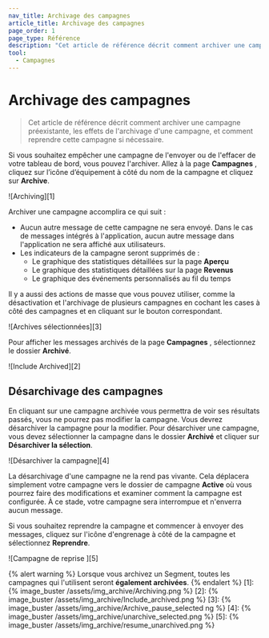 ```yaml
---
nav_title: Archivage des campagnes
article_title: Archivage des campagnes
page_order: 1
page_type: Référence
description: "Cet article de référence décrit comment archiver une campagne préexistante, les effets de l'archivage d'une campagne, et comment reprendre cette campagne si nécessaire."
tool:
  - Campagnes
---
```


# Archivage des campagnes

> Cet article de référence décrit comment archiver une campagne préexistante, les effets de l'archivage d'une campagne, et comment reprendre cette campagne si nécessaire.

Si vous souhaitez empêcher une campagne de l'envoyer ou de l'effacer de votre tableau de bord, vous pouvez l'archiver. Allez à la page **Campagnes** , cliquez sur l’icône d’équipement à côté du nom de la campagne et cliquez sur **Archive**.

!\[Archiving\]\[1\]

Archiver une campagne accomplira ce qui suit :

- Aucun autre message de cette campagne ne sera envoyé. Dans le cas de messages intégrés à l'application, aucun autre message dans l'application ne sera affiché aux utilisateurs.
- Les indicateurs de la campagne seront supprimés de :
    - Le graphique des statistiques détaillées sur la page **Aperçu**
    - Le graphique des statistiques détaillées sur la page **Revenus**
    - Le graphique des événements personnalisés au fil du temps

Il y a aussi des actions de masse que vous pouvez utiliser, comme la désactivation et l'archivage de plusieurs campagnes en cochant les cases à côté des campagnes et en cliquant sur le bouton correspondant.

!\[Archives sélectionnées\]\[3\]

Pour afficher les messages archivés de la page **Campagnes** , sélectionnez le dossier **Archivé**.

!\[Include Archived\]\[2\]

## Désarchivage des campagnes

En cliquant sur une campagne archivée vous permettra de voir ses résultats passés, vous ne pourrez pas modifier la campagne. Vous devrez désarchiver la campagne pour la modifier. Pour désarchiver une campagne, vous devez sélectionner la campagne dans le dossier **Archivé** et cliquer sur **Désarchiver la sélection**.

!\[Désarchiver la campagne\]\[4\]

La désarchivage d'une campagne ne la rend pas vivante. Cela déplacera simplement votre campagne vers le dossier de campagne **Active** où vous pourrez faire des modifications et examiner comment la campagne est configurée. À ce stade, votre campagne sera interrompue et n'enverra aucun message.

Si vous souhaitez reprendre la campagne et commencer à envoyer des messages, cliquez sur l'icône d'engrenage à côté de la campagne et sélectionnez **Reprendre**.

!\[Campagne de reprise \]\[5\]

{% alert warning %}
Lorsque vous archivez un Segment, toutes les campagnes qui l'utilisent seront __également archivées__.
{% endalert %}
[1]: {% image_buster /assets/img_archive/Archiving.png %} [2]: {% image_buster /assets/img_archive/Include_archived.png %} [3]: {% image_buster /assets/img_archive/Archive_pause_selected ng %} [4]: {% image_buster /assets/img_archive/unarchive_selected.png %} [5]: {% image_buster /assets/img_archive/resume_unarchived.png %}
